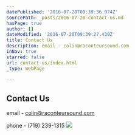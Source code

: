 ```yaml
---
datePublished: '2016-07-20T09:39:36.974Z'
sourcePath: _posts/2016-07-20-contact-us.md
hasPage: true
author: []
dateModified: '2016-07-20T09:39:27.439Z'
title: Contact Us
description: email - colin@raconteursound.com
inNav: true
starred: false
url: contact-us/index.html
_type: WebPage

---
```

## Contact Us

email - colin@raconteursound.com

phone - (719) 239-1315
![](https://the-grid-user-content.s3-us-west-2.amazonaws.com/56a44e1b-9333-424a-8de3-156544a0abb1.jpg)
